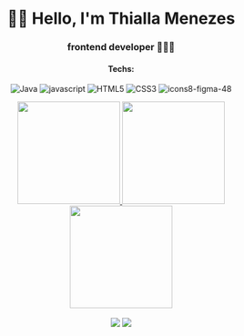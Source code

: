 <div align="center">

# 👋🏽   Hello, I'm Thialla Menezes 

### frontend developer 👩🏽‍💻

#### Techs:

<div style="display: inline_block"> 

![Java](https://user-images.githubusercontent.com/109250801/198075523-d6d7a1fe-15f7-4058-8bc2-7647977a3c07.png)
![javascript](https://user-images.githubusercontent.com/109250801/198075567-f0a1d96c-6eca-43ee-b250-acf6b9959123.png)
![HTML5](https://user-images.githubusercontent.com/109250801/198075606-bd51191f-f54d-4eb4-94d0-c120e9bd5113.png)
![CSS3](https://user-images.githubusercontent.com/109250801/198075648-1157f477-bec7-428c-ad74-21f26d11adbb.png)
![icons8-figma-48](https://user-images.githubusercontent.com/109250801/206035210-7122ca9c-b832-4976-9ef9-b0a2c7bf5bad.png)

</div>
</div>

<div align="center">
  <a href="https://github.com/thmenezes">
  <img height="180em" src="https://github-readme-stats.vercel.app/api?username=thmenezes&show_icons=true&theme=dracula&include_all_commits=true&count_private=true"/>
  <img height="180em" src="https://github-readme-stats.vercel.app/api/top-langs/?username=thmenezes&layout=compact&langs_count=7&theme=dracula"/>
  <img height="180em" src="https://streak-stats.demolab.com/?user=thmenezes&theme=dracula"/>
</div>
<div style="display: inline_block"><br>
  </div>  
   
<div align="center"> 
   <a href = "mailto:thita.menezes24@gmail.com"><img src="https://img.shields.io/badge/-Gmail-%23333?style=for-the-badge&logo=gmail&logoColor=white" target="_blank"></a>
  <a href="https://www.linkedin.com/in/thialla-menezes-82792619b" target="_blank"><img src="https://img.shields.io/badge/-LinkedIn-%230077B5?style=for-the-badge&logo=linkedin&logoColor=white" target="_blank"></a> 

</div>
